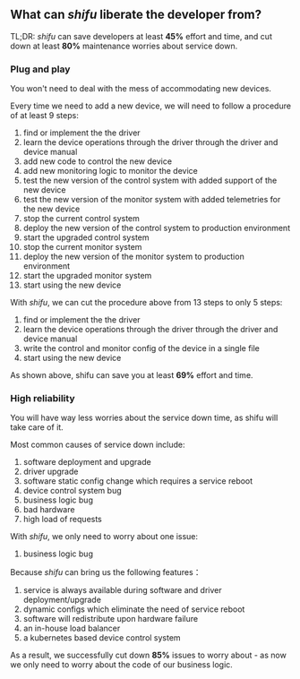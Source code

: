 ## What can *shifu* liberate the developer from?
TL;DR: *shifu* can save developers at least **45%** effort and time, and cut down at least **80%** maintenance worries about service down.

### Plug and play
You won't need to deal with the mess of accommodating new devices. 

Every time we need to add a new device, we will need to follow a procedure of at least 9 steps:
1.  find or implement the the driver
2.  learn the device operations through the driver through the driver and device manual
3.  add new code to control the new device
4.  add new monitoring logic to monitor the device
5.  test the new version of the control system with added support of the new device
6.  test the new version of the monitor system with added telemetries for the new device
7.  stop the current control system
8.  deploy the new version of the control system to production environment
9.  start the upgraded control system
10. stop the current monitor system
11. deploy the new version of the monitor system to production environment
12. start the upgraded monitor system
13. start using the new device

With *shifu*, we can cut the procedure above from 13 steps to only 5 steps:
1. find or implement the the driver
2. learn the device operations through the driver through the driver and device manual
3. write the control and monitor config of the device in a single file
4. start using the new device

As shown above, shifu can save you at least **69%** effort and time.

### High reliability
You will have way less worries about the service down time, as shifu will take care of it.

Most common causes of service down include:
1. software deployment and upgrade
2. driver upgrade
3. software static config change which requires a service reboot
4. device control system bug
5. business logic bug
6. bad hardware
7. high load of requests

With *shifu*, we only need to worry about one issue:
1. business logic bug

Because *shifu* can bring us the following features：
1. service is always available during software and driver deployment/upgrade
2. dynamic configs which eliminate the need of service reboot
3. software will redistribute upon hardware failure
4. an in-house load balancer
5. a kubernetes based device control system

As a result, we successfully cut down **85%** issues to worry about - as now we only need to worry about the code of our business logic. 
